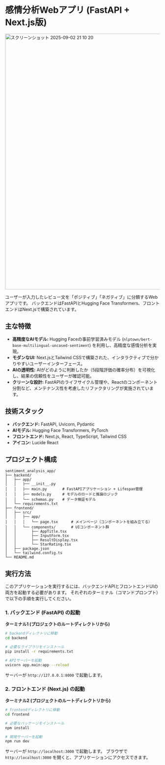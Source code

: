 # 感情分析Webアプリ (FastAPI + Next.js版)
<img width="703" height="833" alt="スクリーンショット 2025-09-02 21 10 20" src="https://github.com/user-attachments/assets/4476067b-9ff6-4d4f-8b9a-5336e7c82f57" />

ユーザーが入力したレビュー文を「ポジティブ」「ネガティブ」に分類するWebアプリです。
バックエンドはFastAPIとHugging Face Transformers、フロントエンドはNext.jsで構築されています。

## 主な特徴

- **高精度なAIモデル:** Hugging Faceの事前学習済みモデル (`nlptown/bert-base-multilingual-uncased-sentiment`) を利用し、高精度な感情分析を実現。
- **モダンなUI:** Next.jsとTailwind CSSで構築された、インタラクティブで分かりやすいユーザーインターフェース。
- **AIの透明性:** AIがどのように判断したか（5段階評価の確率分布）を可視化し、結果の信頼性をユーザーが確認可能。
- **クリーンな設計:** FastAPIのライフサイクル管理や、Reactのコンポーネント分割など、メンテナンス性を考慮したリファクタリングが実施されています。

## 技術スタック

- **バックエンド:** FastAPI, Uvicorn, Pydantic
- **AIモデル:** Hugging Face Transformers, PyTorch
- **フロントエンド:** Next.js, React, TypeScript, Tailwind CSS
- **アイコン:** Lucide React

## プロジェクト構成

```
sentiment_analysis_app/
├── backend/
│   ├── app/
│   │   ├── __init__.py
│   │   ├── main.py       # FastAPIアプリケーション + Lifespan管理
│   │   ├── models.py     # モデルのロードと推論ロジック
│   │   └── schemas.py    # データ検証モデル
│   └── requirements.txt
├── frontend/
│   ├── src/
│   │   ├── app/
│   │   │   └── page.tsx      # メインページ（コンポーネントを組み立てる）
│   │   └── components/       # UIコンポーネント群
│   │       ├── AppTitle.tsx
│   │       ├── InputForm.tsx
│   │       ├── ResultDisplay.tsx
│   │       └── StarRating.tsx
│   ├── package.json
│   └── tailwind.config.ts
└── README.md
```

## 実行方法

このアプリケーションを実行するには、バックエンドAPIとフロントエンドUIの両方を起動する必要があります。
それぞれのターミナル（コマンドプロンプト）で以下の手順を実行してください。

### 1. バックエンド (FastAPI) の起動

**ターミナル1 (プロジェクトのルートディレクトリから)**

```bash
# backendディレクトリに移動
cd backend

# 必要なライブラリをインストール
pip install -r requirements.txt

# APIサーバーを起動
uvicorn app.main:app --reload
```
サーバーが `http://127.0.0.1:8000` で起動します。

### 2. フロントエンド (Next.js) の起動

**ターミナル2 (プロジェクトのルートディレクトリから)**

```bash
# frontendディレクトリに移動
cd frontend

# 必要なパッケージをインストール
npm install

# 開発サーバーを起動
npm run dev
```
サーバーが `http://localhost:3000` で起動します。
ブラウザで `http://localhost:3000` を開くと、アプリケーションにアクセスできます。
